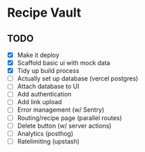 # Recipe Vault

## TODO

- [x] Make it deploy
- [x] Scaffold basic ui with mock data
- [x] Tidy up build process
- [ ] Actually set up database (vercel postgres)
- [ ] Attach database to UI 
- [ ] Add authentication
- [ ] Add link upload
- [ ] Error management (w/ Sentry)
- [ ] Routing/recipe page (parallel routes)
- [ ] Delete button (w/ server actions)
- [ ] Analytics (posthog)
- [ ] Ratelimiting (upstash)
